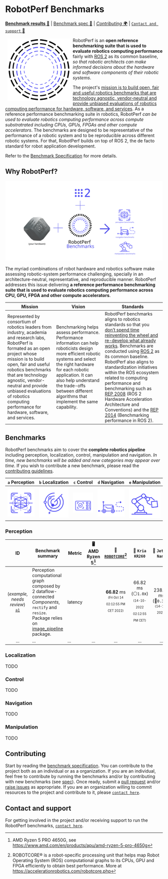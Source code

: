 # RobotPerf Benchmarks

[**Benchmark results** 🤖](#benchmarks) | [Benchmark spec 📖](benchmarks/README.md) | [*Contributing* 🌍](#contributing) | [`Contact and support` 📨](#contact-and-support)

<a href="https://accelerationrobotics.com/robotperf.php"><img src="imgs/robotperf-temporary.png" align="left" hspace="8" vspace="2" width="200"></a>

RobotPerf is an **open reference benchmarking suite that is used to evaluate robotics computing performance** fairly with [ROS 2](https://accelerationrobotics.com/ros.php) as its common baseline, *so that robotic architects can make informed decisions about the hardware and software components of their robotic systems*. 

The project's <ins>mission is to build open, fair and useful robotics benchmarks that are technology agnostic, vendor-neutral and provide unbiased evaluations of robotics computing performance for hardware, software, and services</ins>.  As a reference performance benchmarking suite in robotics, RobotPerf *can be used to evaluate robotics computing performance across compute substratrated including CPUs, GPUs, FPGAs and other compute accelerators*. The benchmarks are designed to be representative of the performance of a robotic system and to be reproducible across different robotic systems. For that, RobotPerf builds on top of ROS 2, the de facto standard for robot application development.

Refer to the [Benchmark Specification](benchmarks/README.md) for more details.

## Why RobotPerf?

![RobotPerf arquitecture diagram](imgs/robotperf-diagram-ros2.svg)

 The myriad combinations of robot hardware and robotics software make assessing robotic-system performance challenging, specially in an architecture-neutral, representative, and reproducible manner. RobotPerf addresses this issue delivering **a reference performance benchmarking suite that is used to evaluate robotics computing performance across CPU, GPU, FPGA and other compute accelerators**.

| Mission | Vision | Standards |
|---|---|----|
|  Represented by consortium of robotics leaders from industry, academia and research labs, RobotPerf is formated as an open project whose mission is to build open, fair and useful robotics benchmarks that are technology agnostic, vendor-neutral and provide unbiased evaluations of robotics computing performance for hardware, software, and services. |  Benchmarking helps assess performance. Performance information can help roboticists design more efficient robotic systems and select the right hardware for each robotic application. It can also help understand the trade-offs between different algorithms that implement the same capability. | RobotPerf benchmarks aligns to robotics standards so that you <ins>don’t spend time reinventing the wheel and re-develop what already works</ins>. Benchmarks are conducted using [ROS 2](https://accelerationrobotics.com/ros.php) as its common baseline. RobotPerf also aligns to standardization initiatives within the ROS ecosystem related to computing performance and benchmarking such as [REP 2008](https://github.com/ros-infrastructure/rep/pull/324) (ROS 2 Hardware Acceleration Architecture and Conventions) and the [REP 2014](https://github.com/ros-infrastructure/rep/pull/364) (Benchmarking performance in ROS 2).|

## Benchmarks

RobotPerf benchmarks aim to cover the **complete robotics pipeline** including perception, localization, control, manipulation and navigation. *In time, new benchmarks will be added and new categories may appear over time*. If you wish to contribute a new benchmark, please read the [contributing guidelines](#contributing).


| `a` Perception | `b` Localization | `c` Control | `d` Navigation | `e` Manipulation |
|:---:|:---:|:---:|:---:|:---:|
| [![perception benchmarks](imgs/icon-perception.png)](#perception) | [![localization benchmarks](imgs/icon-localization.png)](#localization) | [![control benchmarks](imgs/icon-control.png)](#control) | [![navigation benchmarks](imgs/icon-navigation.png)](#navigation) | [![manipulation benchmarks](imgs/icon-manipulation.png)](#manipulation) | 


### Perception

| ID | Benchmark summary | Metric | 🖥️ AMD Ryzen 5[^3] | 🤖[`ROBOTCORE`](https://accelerationrobotics.com/robotcore.php)[^4] | 🤖 `Kria KR260` | 🤖 `Jetson Nano` | 🤖 `Jetson AGX Xavier` |
|:---:|---|---|:---:|:---:|:---:|:---:|:---:|
| (*example, needs review*) [`a1`](benchmarks/perception/a1_perception_2nodes) | Perception computational graph composed by 2 dataflow-connected *Components*, `rectify` and `resize`. Package relies on [image_pipeline](https://github.com/ros-perception/image_pipeline) package. | latency |  | **66.82** ms <sub><sup>(Fri Oct 14 02:12:55 PM CET 2022)</sub></sup> |  66.82 ms (⚪`1.0`x)<sub><sup>(14-10-2022 02:12:55 PM CET)</sub></sup> |  238.13 ms (🔻`0.38`x)<sub><sup>(14-10-2022)</sub></sup> | 106.34 ms (🔻`0.86`x) |
| ... | ... | ... | ... | ... | ... | ... | ... |



### Localization
TODO
### Control
TODO
### Navigation
TODO
### Manipulation
TODO

## Contributing

Start by reading the [benchmark specification](benchmarks/README.md). You can contribute to the project both as an individual or as a organization. If you are an individual, feel free to contribute by running the benchmarks and/or by contributing with new benchmarks (see [spec](benchmarks/README.md)). Once ready, submit a [pull request](https://github.com/robotperf/benchmarks/pulls) and/or [raise issues](https://github.com/robotperf/benchmarks/issues) as appropriate. If you are an organization willing to commit resources to the project and contribute to it, please [`contact here`](mailto:contact@accelerationrobotics.com).

## Contact and support

For getting involved in the project and/or receiving support to run the RobotPerf benchmarks, [`contact here`](mailto:contact@accelerationrobotics.com).


[^1]: Quigley, M., Conley, K., Gerkey, B., Faust, J., Foote, T., Leibs, J., ... & Ng, A. Y. (2009, May). ROS: an open-source Robot Operating System. In ICRA workshop on open source software (Vol. 3, No. 3.2, p. 5).
[^2]: Macenski, S., Foote, T., Gerkey, B., Lalancette, C., & Woodall, W. (2022). Robot Operating System 2: Design, architecture, and uses in the wild. Science Robotics, 7(66), eabm6074.
[^3]: AMD Ryzen 5 PRO 4650G, see https://www.amd.com/en/products/apu/amd-ryzen-5-pro-4650g
[^4]: ROBOTCORE® is a robot-specific processing unit that helps map Robot Operating System (ROS) computational graphs to its CPUs, GPU and FPGA efficiently to obtain best performance. More at https://accelerationrobotics.com/robotcore.php